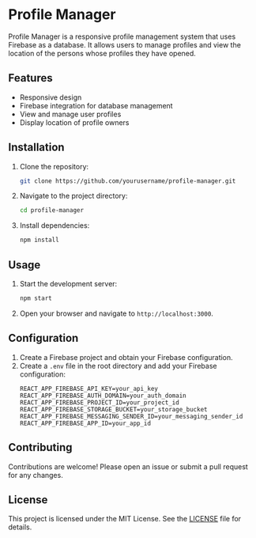 # Profile Manager

Profile Manager is a responsive profile management system that uses Firebase as a database. It allows users to manage profiles and view the location of the persons whose profiles they have opened.

## Features

- Responsive design
- Firebase integration for database management
- View and manage user profiles
- Display location of profile owners

## Installation

1. Clone the repository:
    ```bash
    git clone https://github.com/yourusername/profile-manager.git
    ```
2. Navigate to the project directory:
    ```bash
    cd profile-manager
    ```
3. Install dependencies:
    ```bash
    npm install
    ```

## Usage

1. Start the development server:
    ```bash
    npm start
    ```
2. Open your browser and navigate to `http://localhost:3000`.

## Configuration

1. Create a Firebase project and obtain your Firebase configuration.
2. Create a `.env` file in the root directory and add your Firebase configuration:
    ```env
    REACT_APP_FIREBASE_API_KEY=your_api_key
    REACT_APP_FIREBASE_AUTH_DOMAIN=your_auth_domain
    REACT_APP_FIREBASE_PROJECT_ID=your_project_id
    REACT_APP_FIREBASE_STORAGE_BUCKET=your_storage_bucket
    REACT_APP_FIREBASE_MESSAGING_SENDER_ID=your_messaging_sender_id
    REACT_APP_FIREBASE_APP_ID=your_app_id
    ```

## Contributing

Contributions are welcome! Please open an issue or submit a pull request for any changes.

## License

This project is licensed under the MIT License. See the [LICENSE](LICENSE) file for details.